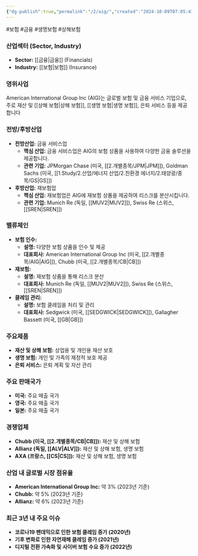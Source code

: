 ```yaml
---
{"dg-publish":true,"permalink":"/2/aig/","created":"2024-10-09T07:05:41.783+09:00","updated":"2025-07-29T21:37:04.269+09:00"}
---
```


#보험 #금융 #생명보험 #상해보험

### 산업섹터 (Sector, Industry)

- **Sector:** [[금융\|금융]] (Financials)
- **Industry:** [[보험\|보험]] (Insurance)

### 영위사업

American International Group Inc (AIG)는 글로벌 보험 및 금융 서비스 기업으로, 주로 재산 및 [[상해 보험\|상해 보험]], [[생명 보험\|생명 보험]], 은퇴 서비스 등을 제공합니다

### 전방/후방산업

- **전방산업:** 금융 서비스업
    - **핵심 산업:** 금융 서비스업은 AIG의 보험 상품을 사용하여 다양한 금융 솔루션을 제공합니다.
    - **관련 기업:** JPMorgan Chase (미국, [[2.개별종목/JPM\|JPM]]), Goldman Sachs (미국, [[1.Study/2.산업/에너지 산업/2.친환경 에너지/2.태양광/종목/GS\|GS]])
- **후방산업:** 재보험업
    - **핵심 산업:** 재보험업은 AIG에 재보험 상품을 제공하여 리스크를 분산시킵니다.
    - **관련 기업:** Munich Re (독일, [[MUV2\|MUV2]]), Swiss Re (스위스, [[SREN\|SREN]])

### 밸류체인

- **보험 인수:**
    - **설명:** 다양한 보험 상품을 인수 및 제공
    - **대표회사:** American International Group Inc (미국, [[2.개별종목/AIG\|AIG]]), Chubb (미국, [[2.개별종목/CB\|CB]])
- **재보험:**
    - **설명:** 재보험 상품을 통해 리스크 분산
    - **대표회사:** Munich Re (독일, [[MUV2\|MUV2]]), Swiss Re (스위스, [[SREN\|SREN]])
- **클레임 관리:**
    - **설명:** 보험 클레임을 처리 및 관리
    - **대표회사:** Sedgwick (미국, [[SEDGWICK\|SEDGWICK]]), Gallagher Bassett (미국, [[GB\|GB]])

### 주요제품

- **재산 및 상해 보험:** 상업용 및 개인용 재산 보호
- **생명 보험:** 개인 및 가족의 재정적 보호 제공
- **은퇴 서비스:** 은퇴 계획 및 자산 관리

### 주요 판매국가

- **미국:** 주요 매출 국가
- **영국:** 주요 매출 국가
- **일본:** 주요 매출 국가

### 경쟁업체

- **Chubb (미국, [[2.개별종목/CB\|CB]]):** 재산 및 상해 보험
- **Allianz (독일, [[ALV\|ALV]]):** 재산 및 상해 보험, 생명 보험
- **AXA (프랑스, [[CS\|CS]]):** 재산 및 상해 보험, 생명 보험

### 산업 내 글로벌 시장 점유율

- **American International Group Inc:** 약 3% (2023년 기준)
- **Chubb:** 약 5% (2023년 기준)
- **Allianz:** 약 6% (2023년 기준)

### 최근 3년 내 주요 이슈

- **코로나19 팬데믹으로 인한 보험 클레임 증가 (2020년)**
- **기후 변화로 인한 자연재해 클레임 증가 (2021년)**
- **디지털 전환 가속화 및 사이버 보험 수요 증가 (2022년)**
